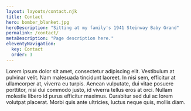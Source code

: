 ```yaml
---
layout: layouts/contact.njk
title: Contact
hero: bomber_blanket.jpg
heroDescription: "Sitting at my family's 1941 Steinway Baby Grand"
permalink: /contact/
metaDescription: "Page description here."
eleventyNavigation:
  key: Contact
  order: 3
---
```


Lorem ipsum dolor sit amet, consectetur adipiscing elit. Vestibulum at pulvinar velit. Nam malesuada tincidunt laoreet. In nisi sem, efficitur at ullamcorper at, viverra eu turpis. Aenean vulputate, dui vitae posuere porttitor, nisi dui commodo justo, id viverra tellus eros at orci. Nullam molestie libero id purus efficitur maximus. Curabitur sed dui ac lorem volutpat placerat. Morbi quis ante ultricies, luctus neque quis, mollis diam.
